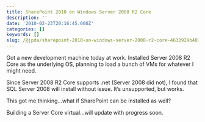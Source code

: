 ```yaml
---
title: SharePoint 2010 on Windows Server 2008 R2 Core
description: ''
date: '2010-02-23T20:16:45.000Z'
categories: []
keywords: []
slug: /@jpda/sharepoint-2010-on-windows-server-2008-r2-core-4633929b403f
---
```


Got a new development machine today at work. Installed Server 2008 R2 Core as the underlying OS, planning to load a bunch of VMs for whatever I might need.

Since Server 2008 R2 Core supports .net (Server 2008 did not), I found that SQL Server 2008 will install without issue. It’s unsupported, but works.

This got me thinking…what if SharePoint can be installed as well?

Building a Server Core virtual…will update with progress soon.